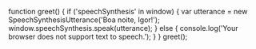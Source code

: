 function greet() {
  if ('speechSynthesis' in window) {
    var utterance = new SpeechSynthesisUtterance('Boa noite, Igor!');
    window.speechSynthesis.speak(utterance);
  } else {
    console.log('Your browser does not support text to speech.');
  }
}
greet();
